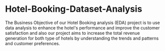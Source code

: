 # Hotel-Booking-Dataset-Analysis
The Business Objective of our Hotel Booking analysis (EDA) project is to use data analysis to enhance the hotel's performance and improve the customer satisfaction and also our project aims to increase the total revenue generation for both type of hotels by understanding the trends and patterns and customer preferences.
